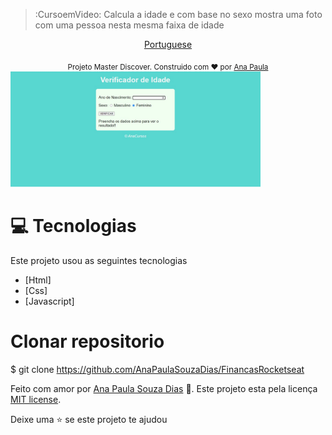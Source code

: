 > :CursoemVideo: Calcula a idade e com base no sexo mostra uma foto com uma pessoa nesta mesma faixa de idade

<p align="center">
    <a href="README-pt.md">Portuguese</a>
 </p>

<div align="center">
  <sub> Projeto Master Discover. Construido com  ❤ por
    <a href="https://github.com/AnaPaulaSouzaDias">Ana Paula</a>  
  </sub>
</div>

<div>
   <img src="./.github/layout.png" width="400px">
</div>

# :computer: Tecnologias
Este projeto usou as seguintes tecnologias

* [Html]  
* [Css]
* [Javascript]   
     
# Clonar repositorio
$ git clone https://github.com/AnaPaulaSouzaDias/FinancasRocketseat


Feito com amor por [Ana Paula Souza Dias](https://github.com/AnaPaulaSouzaDias/Calcular_Idade) 🚀.
Este projeto esta pela licença [MIT license](./LICENSE).


Deixe uma ⭐ se este projeto te ajudou